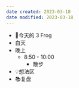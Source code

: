 ```yaml
---
date created: 2023-03-18 
date modified: 2023-03-18
---
```

- 🐸今天的 3 Frog
- 白天
- 晚上
	- 8:50 - 10:00
		- 散步
- 💡想法区
- 📚复盘
